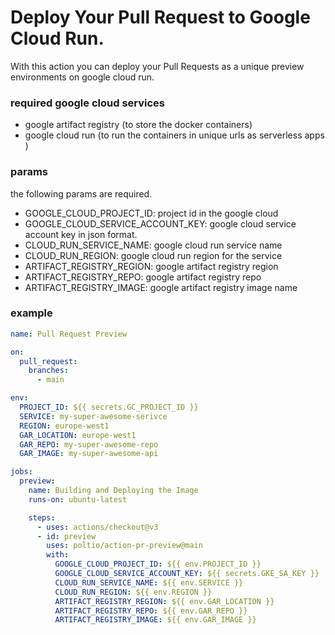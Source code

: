 # Deploy Your Pull Request to Google Cloud Run.

With this action you can deploy your Pull Requests as a unique preview environments on google cloud run.

### required google cloud services

- google artifact registry (to store the docker containers)
- google cloud run (to run the containers in unique urls as serverless apps )

### params

the following params are required.

- GOOGLE_CLOUD_PROJECT_ID: project id in the google cloud
- GOOGLE_CLOUD_SERVICE_ACCOUNT_KEY: google cloud service account key in json format.
- CLOUD_RUN_SERVICE_NAME: google cloud run service name
- CLOUD_RUN_REGION: google cloud run region for the service
- ARTIFACT_REGISTRY_REGION: google artifact registry region
- ARTIFACT_REGISTRY_REPO: google artifact registry repo
- ARTIFACT_REGISTRY_IMAGE: google artifact registry image name

### example

```yaml
name: Pull Request Preview

on:
  pull_request:
    branches:
      - main

env:
  PROJECT_ID: ${{ secrets.GC_PROJECT_ID }}
  SERVICE: my-super-awesome-serivce
  REGION: europe-west1
  GAR_LOCATION: europe-west1
  GAR_REPO: my-super-awesome-repo
  GAR_IMAGE: my-super-awesome-api

jobs:
  preview:
    name: Building and Deploying the Image
    runs-on: ubuntu-latest

    steps:
      - uses: actions/checkout@v3
      - id: preview
        uses: poltio/action-pr-preview@main
        with:
          GOOGLE_CLOUD_PROJECT_ID: ${{ env.PROJECT_ID }}
          GOOGLE_CLOUD_SERVICE_ACCOUNT_KEY: ${{ secrets.GKE_SA_KEY }}
          CLOUD_RUN_SERVICE_NAME: ${{ env.SERVICE }}
          CLOUD_RUN_REGION: ${{ env.REGION }}
          ARTIFACT_REGISTRY_REGION: ${{ env.GAR_LOCATION }}
          ARTIFACT_REGISTRY_REPO: ${{ env.GAR_REPO }}
          ARTIFACT_REGISTRY_IMAGE: ${{ env.GAR_IMAGE }}
```
